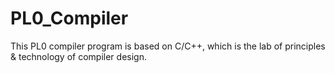 # PL0_Compiler
This PL0 compiler program is based on C/C++, which is the lab of principles &amp; technology of compiler design.
